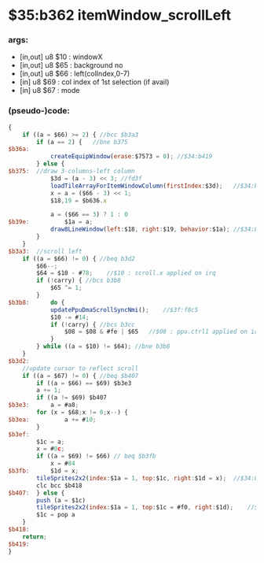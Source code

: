 ﻿
# $35:b362 itemWindow_scrollLeft



### args:
+ [in,out] u8 $10 : windowX
+ [in,out] u8 $65 : background no
+ [in,out] u8 $66 : left(colIndex,0-7)
+ [in] u8 $69 : col index of 1st selection (if avail)
+ [in] u8 $67 : mode

### (pseudo-)code:
```js
{
	if ((a = $66) >= 2) { //bcc $b3a3
		if (a == 2) {	//bne b375
$b36a:
			createEquipWindow(erase:$7573 = 0);	//$34:b419
		} else {
$b375:	//draw 3-columns-left column
			$3d = (a - 3) << 3;	//fd3f
			loadTileArrayForItemWindowColumn(firstIndex:$3d);	//$34:b48b
			x = a = ($66 - 3) << 1;
			$18,19 = $b636.x

			a = ($66 == 3) ? 1 : 0
$b39e:			$1a = a;
			draw8LineWindow(left:$18, right:$19, behavior:$1a); //$34:8b38()
		}
	}
$b3a3:	//scroll left
	if ((a = $66) != 0) { //beq b3d2
		$66--;
		$64 = $10 - #78;	//$10 : scroll.x applied on irq
		if (!carry) { //bcs b3b8
			$65 ^= 1;
		}
$b3b8:		do {
			updatePpuDmaScrollSyncNmi();	//$3f:f8c5
			$10 -= #14;
			if (!carry) { //bcs b3cc
				$08 = $08 & #fe | $65	//$08 : ppu.ctrl1 applied on irq
			}
		} while ((a = $10) != $64); //bne b3b8
	}
$b3d2:
	//update cursor to reflect scroll
	if ((a = $67) != 0) { //beq $b407
		if ((a = $66) == $69) $b3e3
		a += 1;
		if ((a != $69) $b407
$b3e3:		a = #a8;
		for (x = $68;x != 0;x--) {
$b3ea:			a += #10;
		}
$b3ef:
		$1c = a;
		x = #0c;
		if ((a = $69) != $66) // beq $b3fb
			x = #84
$b3fb:		$1d = x;
		tileSprites2x2(index:$1a = 1, top:$1c, right:$1d = x);	//$34:892e()
		clc bcc $b418
$b407:	} else {
		push (a = $1c)
		tileSprites2x2(index:$1a = 1, top:$1c = #f0, right:$1d);	//$34:892e
		$1c = pop a
	}
$b418:
	return;
$b419:
}
```



